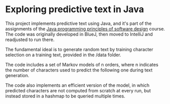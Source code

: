 # Exploring predictive text in Java

This project implements predictive text using Java, and it's part of the
assignments of the [Java programming principles of software design](https://www.coursera.org/learn/java-programming-design-principles/home/welcome) course.
The code was originally developed in BlueJ, then moved to IntelliJ and readjusted to run there.
<p>
The fundamental ideal is to generate random text by training character selection on a training text, provided in the /data folder.
</p>
The code includes a set of Markov models of n orders, where n indicates the number of characters
used to predict the following one during text generation.
<p>
The code also implements an efficient version of the model, in which predicted characters are not computed from scratch at every run, but instead stored in a hashmap to be queried multiple times.
</p>

